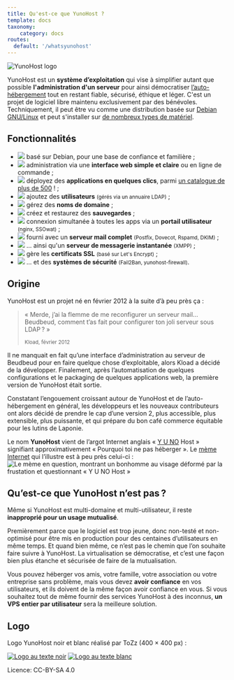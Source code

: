 ```yaml
---
title: Qu'est-ce que YunoHost ?
template: docs
taxonomy:
    category: docs
routes:
  default: '/whatsyunohost'
---
```


![YunoHost logo](image://YunoHost_logo_vertical.png?resize=400&id=ynhlogo)

YunoHost est un **système d’exploitation** qui vise à simplifier autant que possible **l'administration d'un serveur** pour ainsi démocratiser [l’auto-hébergement](/selfhosting) tout en restant fiable, sécurisé, éthique et léger. C'est un projet de logiciel libre maintenu exclusivement par des bénévoles. Techniquement, il peut être vu comme une distribution basée sur [Debian GNU/Linux](https://debian.org) et peut s'installer sur [de nombreux types de matériel](/install).

## Fonctionnalités

- ![](image://icon-debian.png?resize=32&classes=inline) basé sur Debian, pour une base de confiance et familière ;
- ![](image://icon-tools.png?resize=32&classes=inline) administration via une **interface web simple et claire** ou en ligne de commande ;
- ![](image://icon-package.png?resize=32&classes=inline) déployez des **applications en quelques clics**, parmi [un catalogue de plus de 500](https://apps.yunohost.org) ! ;
- ![](image://icon-users.png?resize=32&classes=inline) ajoutez des **utilisateurs** <small>(gérés via un annuaire LDAP)</small> ;
- ![](image://icon-globe.png?resize=32&classes=inline) gérez des **noms de domaine** ;
- ![](image://icon-medic.png?resize=32&classes=inline) créez et restaurez des **sauvegardes** ;
- ![](image://icon-door.png?resize=32&classes=inline) connexion simultanée à toutes les apps via un **portail utilisateur** <small>(nginx, SSOwat)</small> ;
- ![](image://icon-mail.png?resize=32&classes=inline) fourni avec un **serveur mail complet** <small>(Postfix, Dovecot, Rspamd, DKIM)</small> ;
- ![](image://icon-messaging.png?resize=32&classes=inline) ... ainsi qu'un **serveur de messagerie instantanée** <small>(XMPP)</small> ;
- ![](image://icon-lock.png?resize=32&classes=inline) gère les **certificats SSL** <small>(basé sur Let's Encrypt)</small> ;
- ![](image://icon-shield.png?resize=32&classes=inline) ... et des **systèmes de sécurité** <small>(Fail2Ban, yunohost-firewall)</small>.

## Origine

YunoHost est un projet né en février 2012 à la suite d’à peu près ça :

 <blockquote><p>« Merde, j’ai la flemme de me reconfigurer un serveur mail... Beudbeud, comment t’as fait pour configurer ton joli serveur sous LDAP ? »</p>
<small>Kload, février 2012</small></blockquote>

Il ne manquait en fait qu’une interface d’administration au serveur de Beudbeud pour en faire quelque chose d’exploitable, alors Kload a décidé de la développer. Finalement, après l’automatisation de quelques configurations et le packaging de quelques applications web, la première version de YunoHost était sortie.

Constatant l’engouement croissant autour de YunoHost et de l’auto-hébergement en général, les développeurs et les nouveaux contributeurs ont alors décidé de prendre le cap d’une version 2, plus accessible, plus extensible, plus puissante, et qui prépare du bon café commerce équitable pour les lutins de Laponie.

Le nom **YunoHost** vient de l’argot Internet anglais « [Y U NO](https://knowyourmeme.com/memes/y-u-no-guy) Host » signifiant approximativement « Pourquoi toi ne pas héberger ». Le [mème Internet](http://fr.wikipedia.org/wiki/M%C3%A8me_Internet) qui l’illustre est à peu près celui-ci :
![Le mème en question, montrant un bonhomme au visage déformé par la frustation et questionnant « Y U NO Host »](image://dude_yunohost.jpg)

## Qu’est-ce que YunoHost n’est pas ?

Même si YunoHost est multi-domaine et multi-utilisateur, il reste **inapproprié pour un usage mutualisé**.

Premièrement parce que le logiciel est trop jeune, donc non-testé et non-optimisé pour être mis en production pour des centaines d’utilisateurs en même temps. Et quand bien même, ce n’est pas le chemin que l’on souhaite faire suivre à YunoHost. La virtualisation se démocratise, et c’est une façon bien plus étanche et sécurisée de faire de la mutualisation.

Vous pouvez héberger vos amis, votre famille, votre association ou votre entreprise sans problème, mais vous devez **avoir confiance** en vos utilisateurs, et ils doivent de la même façon avoir confiance en vous. Si vous souhaitez tout de même fournir des services YunoHost à des inconnus, **un VPS entier par utilisateur** sera la meilleure solution.

## Logo

Logo YunoHost noir et blanc réalisé par ToZz (400 × 400 px) :

[![Logo au texte noir](image://ynh_logo_black_300dpi.png?resize=220)](image://ynh_logo_black_300dpi.png)
[![Logo au texte blanc](image://ynh_logo_white_300dpi.png?resize=220)](image://ynh_logo_white_300dpi.png)

Licence: CC-BY-SA 4.0
